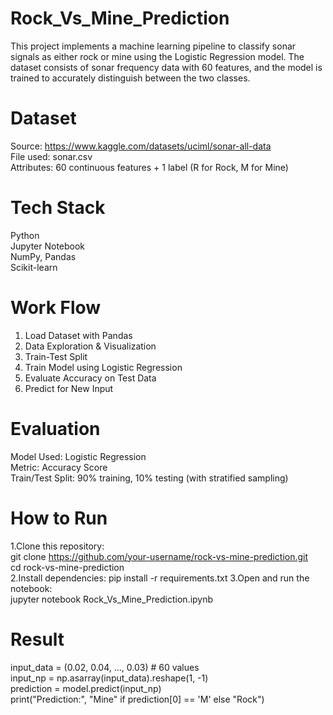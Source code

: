 # Rock_Vs_Mine_Prediction

This project implements a machine learning pipeline to classify sonar signals as either rock or mine using the Logistic Regression model. The dataset consists of sonar frequency data with 60 features, and the model is trained to accurately distinguish between the two classes.

# Dataset    
Source: https://www.kaggle.com/datasets/uciml/sonar-all-data  
File used: sonar.csv   
 Attributes: 60 continuous features + 1 label (R for Rock, M for Mine)

# Tech Stack             
  Python    
  Jupyter Notebook   
  NumPy, Pandas  
  Scikit-learn

# Work Flow
1. Load Dataset with Pandas
2. Data Exploration & Visualization
3. Train-Test Split
4. Train Model using Logistic Regression
5. Evaluate Accuracy on Test Data
6. Predict for New Input

 # Evaluation
Model Used: Logistic Regression  
Metric: Accuracy Score  
Train/Test Split: 90% training, 10% testing (with stratified sampling)

#  How to Run 
1.Clone this repository:  
git clone https://github.com/your-username/rock-vs-mine-prediction.git    
cd rock-vs-mine-prediction    
2.Install dependencies:
pip install -r requirements.txt
3.Open and run the notebook:  
jupyter notebook Rock_Vs_Mine_Prediction.ipynb

# Result
input_data = (0.02, 0.04, ..., 0.03)  # 60 values    
input_np = np.asarray(input_data).reshape(1, -1)  
prediction = model.predict(input_np)  
print("Prediction:", "Mine" if prediction[0] == 'M' else "Rock")


